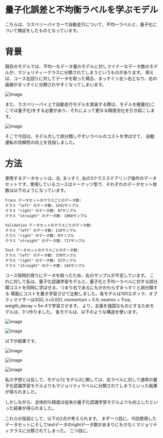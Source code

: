 # 量子化誤差と不均衡ラベルを学ぶモデル

こちらは、ラズベリーパイカーで自動走行について、不均一ラベルと、量子化について検証をしたものとなっています。


# 背景
既存のモデルでは、不均一なデータ量のモデルに対しマイナーなデータ数のモデルが、マジョリティークラスに分類されてしまうというものがあります。
例えば、コース左回りに対してデータを取った場合、まっすぐ＞左＞右となり、右の画像がまっすぐに分類されやすくなってしまいます。

![image](https://github.com/user-attachments/assets/3f486db8-d235-4a46-8117-15aa69e25bc9)


また、ラズベリーパイ上で自動走行モデルを実装する際は、モデルを軽量化(ここでは量子化)をする必要があり、それによって更なる精度劣化を引き起こします。


![image](https://github.com/user-attachments/assets/7957d0d0-33d5-4cc0-9697-1fab0ad74196)


そこで今回は、モデル大して誤分類しやすいラベルのコストを学ばせて、
自動運転の信頼性の向上を目指しました。

# 方法

使用するデータセットは、左, まっすぐ, 右の3クラスステアリング操作のデータセットです。使用しているコースはドーナッツ型で、それぞれのデータセット枚数は以下のようになっています。

```
Train データセットのクラスごとのデータ数:
クラス "left" のデータ数: 3242サンプル
クラス "right" のデータ数: 97サンプル
クラス "straight" のデータ数: 1068サンプル

Validation データセットのクラスごとのデータ数:
クラス "left" のデータ数: 219サンプル
クラス "right" のデータ数: 8サンプル
クラス "straight" のデータ数: 717サンプル

Test データセットのクラスごとのデータ数:
クラス "left" のデータ数: 370サンプル
クラス "right" のデータ数: 52サンプル
クラス "straight" のデータ数: 245サンプル
```
コース班時計周りにデータを取ったため、右のサンプルが不足しています。
これに対して私は、量子化認識学習モデルと、量子化と不均一ラベルに対する誤分類コストを同時に学ばせる、つまり右であるにもかかわらずまっすぐと誤分類する
場面にコストを置き学習させて比較しました。各モデルは100エポック、オプティマイザーはSGD, lr=0.001, momentum = 0.9, nestrov = True, weigth_decay = 5e-4で学習させます。
より、主張を強固なものとするためモデルは、3つ作りました。
各モデルは、以下のような構造を使います。

![image](https://github.com/user-attachments/assets/41b514cc-c60f-4d1c-a7e0-a1cea2cd2c92)


![image](https://github.com/user-attachments/assets/c6a0d9e7-056e-4917-b811-36f2aae20fd0)



以下が結果です。


![image](https://github.com/user-attachments/assets/75dd3d7d-9d65-48c4-900f-cfcbcacc3aa0)

![image](https://github.com/user-attachments/assets/0e087dc6-4f3e-475c-bc67-6cbe89cadf16)

![image](https://github.com/user-attachments/assets/bf2aa78f-2f98-42d1-bb1b-f63adbf9bdcc)

私の予想とは反して、モデル1とモデル2に関しては、右ラベルに対して通常の量子化認識学習モデルよりもマジョリティラベルに分類されてしまうといった結果が得られました。

しかしながら、全体的な精度は従来の量子化認識学習モデルよりも向上したといった結果が得られました。

これらの仮説として、以下の2点が考えられます。
まず一つ目に、今回使用したデータセットにそしてtestデータのrightデータ数があまりにも少なくマジョリティクラスに分類されてしまった。
二つ目に、
